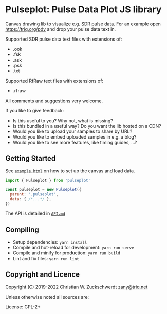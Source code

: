 # Pulseplot: Pulse Data Plot JS library

Canvas drawing lib to visualize e.g. SDR pulse data.
For an example open https://triq.org/pdv and drop your pulse data text in.

Supported SDR pulse data text files with extensions of:
- .ook
- .fsk
- .ask
- .psk
- .txt

Supported RfRaw text files with extensions of:
- .rfraw

All comments and suggestions very welcome.

If you like to give feedback:
- Is this useful to you? Why not, what is missing?
- Is this bundled in a useful way? Do you want the lib hosted on a CDN?
- Would you like to upload your samples to share by URL?
- Would you like to embed uploaded samples in e.g. a blog?
- Would you like to see more features, like timing guides, ...?

## Getting Started

See [`example.html`](lib/example.html) on how to set up the canvas and load data.

```js
import { Pulseplot } from 'pulseplot'

const pulseplot = new Pulseplot({
  parent: '.pulseplot',
  data: { /*...*/ },
})
```

The API is detailed in [`API.md`](API.md)

## Compiling

- Setup dependencies: `yarn install`
- Compile and hot-reload for development: `yarn run serve`
- Compile and minify for production: `yarn run build`
- Lint and fix files: `yarn run lint`

## Copyright and Licence

Copyright (C) 2019-2022 Christian W. Zuckschwerdt <zany@triq.net>

Unless otherwise noted all sources are:

License: GPL-2+
